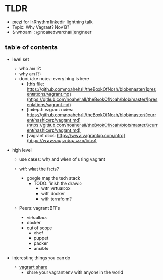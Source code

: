 # TLDR

- prezi for InRhythm linkedin lightning talk
- Topic: Why Vagrant? Nov18?
- $(whoami): @noahedwardhall|engineer

## table of contents

- level set
  - who am I?:
  - why am I?:
  - dont take notes: everything is here
    - [this file: https://github.com/noahehall/theBookOfNoah/blob/master/1presentations/vagrant.md](https://github.com/noahehall/theBookOfNoah/blob/master/1presentations/vagrant.md)
    - [indepth vagrant notes: https://github.com/noahehall/theBookOfNoah/blob/master/0current/hashicorp/vagrant.md](https://github.com/noahehall/theBookOfNoah/blob/master/0current/hashicorp/vagrant.md)
    - [vagrant docs: https://www.vagrantup.com/intro](https://www.vagrantup.com/intro)

- high level
  - use cases: why and when of using vagrant

  - wtf: what the facts?
    - google map the tech stack
      - TODO: finish the drawio
        - with virtualbox
        - with docker
        - with terraform?

  - Peers: vagrant BFFs
    - virtualbox
    - docker
    - out of scope
      - chef
      - puppet
      - packer
      - ansible

- interesting things you can do
  - [vagrant share](https://www.vagrantup.com/docs/share)
    - share your vagrant env with anyone in the world
